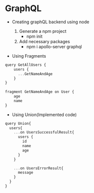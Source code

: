 # GraphQL

- Creating graphQL backend using node
    1. Generate a npm project
        - npm init
    2. Add necessary packages
        - npm i apollo-server graphql

- Using Fragments
~~~js
query GetAllUsers {
    users {
      ...GetNameAndAge
    }
}
  
fragment GetNameAndAge on User {
    age
    name
}
~~~

- Using Union(Implemented code)
~~~js
query Union{ 
  users{
    ...on UsersSuccessfulResult{
      users {
        id
        name
        age
      }
    }

    ...on UsersErrorResult{
      message
    }
  }
}
~~~